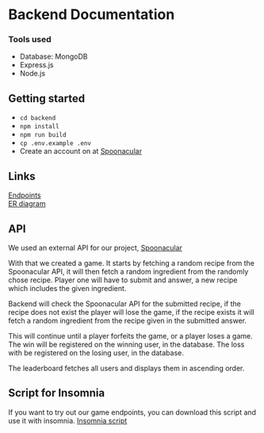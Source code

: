 # Backend Documentation
### Tools used
+ Database: MongoDB
+ Express.js
+ Node.js

## Getting started
+ ```cd backend```
+ ```npm install```
+ ```npm run build```
+ ```cp .env.example .env```
+ Create an account on at [Spoonacular](https://spoonacular.com/food-api/console#Dashboard)

## Links
[Endpoints](backend\design.md)  
[ER diagram](https://drawsql.app/teams/hej-8/diagrams/who-is-the-foodie)  

## API
We used an external API for our project, [Spoonacular](https://spoonacular.com/food-api/docs)

With that we created a game. It starts by fetching a random recipe from the Spoonacular API, it will then fetch a random ingredient from the randomly chose recipe. Player one will have to submit and answer, a new recipe which includes the given ingredient.  

Backend will check the Spoonacular API for the submitted recipe, if the recipe does not exist the player will lose the game, if the recipe exists it will fetch a random ingredient from the recipe given in the submitted answer.  

This will continue until a player forfeits the game, or a player loses a game. The win will be registered on the winning user, in the database. The loss with be registered on the losing user, in the database.

The leaderboard fetches all users and displays them in ascending order.  

## Script for Insomnia
If you want to try out our game endpoints, you can download this script and use it with insomnia.
[Insomnia script](./Insomnia_2025-06-10.yaml)